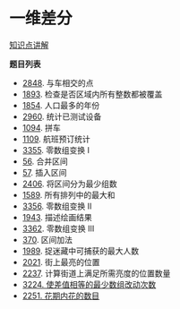 # 一维差分

[知识点讲解](https://leetcode.cn/problems/car-pooling/solutions/2550264/suan-fa-xiao-ke-tang-chai-fen-shu-zu-fu-9d4ra/)

**题目列表**

- [2848](https://leetcode.cn/problems/points-that-intersect-with-cars/description/). 与车相交的点
- [1893](https://leetcode.cn/problems/check-if-all-the-integers-in-a-range-are-covered/description/). 检查是否区域内所有整数都被覆盖
- [1854](https://leetcode.cn/problems/maximum-population-year/description/). 人口最多的年份
- [2960](https://leetcode.cn/problems/count-tested-devices-after-test-operations/description/). 统计已测试设备
- [1094](https://leetcode.cn/problems/car-pooling/description/). 拼车
- [1109](https://leetcode.cn/problems/corporate-flight-bookings/description/). 航班预订统计
- [3355](https://leetcode.cn/problems/zero-array-transformation-i/description/). 零数组变换 I
- [56](https://leetcode.cn/problems/merge-intervals/description/). 合并区间
- [57](https://leetcode.cn/problems/insert-interval/description/). 插入区间
- [2406](https://leetcode.cn/problems/divide-intervals-into-minimum-number-of-groups/description/). 将区间分为最少组数
- [1589](https://leetcode.cn/problems/maximum-sum-obtained-of-any-permutation/description/). 所有排列中的最大和
- [3356](https://leetcode.cn/problems/zero-array-transformation-ii/description/). 零数组变换 II
- [1943](https://leetcode.cn/problems/describe-the-painting/description/). 描述绘画结果
- [3362](https://leetcode.cn/problems/zero-array-transformation-iii/description/). 零数组变换 III
- [370](https://leetcode.cn/problems/range-addition/description/). 区间加法
- [1989](https://leetcode.cn/problems/maximum-number-of-people-that-can-be-caught-in-tag/description/). 捉迷藏中可捕获的最大人数
- [2021](https://leetcode.cn/problems/brightest-position-on-street/description/). 街上最亮的位置
- [2237](https://leetcode.cn/problems/count-positions-on-street-with-required-brightness/description/). 计算街道上满足所需亮度的位置数量
- [3224. 使差值相等的最少数组改动次数](https://leetcode.cn/problems/minimum-array-changes-to-make-differences-equal/description/)
- [2251. 花期内花的数目](https://leetcode.cn/problems/number-of-flowers-in-full-bloom/description/)
